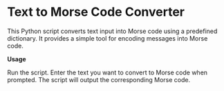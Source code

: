 # Text to Morse Code Converter

This Python script converts text input into Morse code using a predefined dictionary. It provides a simple tool for encoding messages into Morse code.

**Usage**

Run the script.
Enter the text you want to convert to Morse code when prompted.
The script will output the corresponding Morse code.
